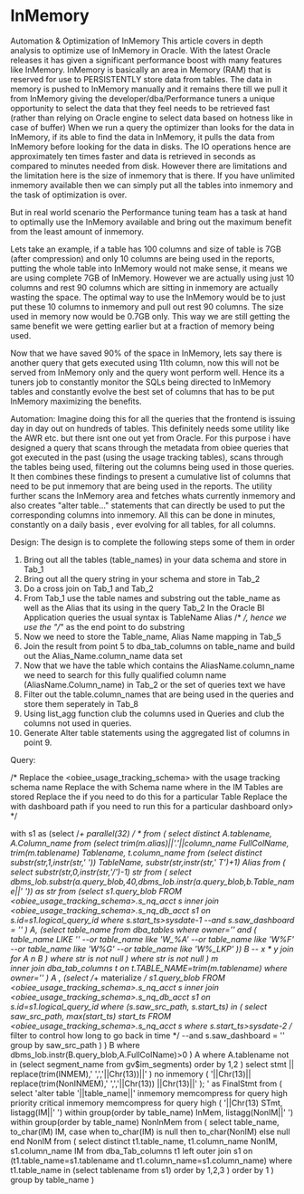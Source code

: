 # InMemory
Automation &amp; Optimization of InMemory
This article covers in depth analysis to optimize use of InMemory in Oracle. 
With the latest Oracle releases it has given a significant performance boost with many features like InMemory. InMemory is basically an area in Memory (RAM) that is reserved for use to PERSISTENTLY store data from tables. The data in memory is pushed to InMemory manually and it remains there till we pull it from InMemory giving the developer/dba/Performance tuners a unique opportunity to select the data that they feel needs to be retrieved fast (rather than relying on Oracle engine to select data based on hotness like in case of buffer)
When we run a query the optimizer than looks for the data in InMemory, if its able to find the data in InMemory, it pulls the data from InMemory before looking for the data in disks. The IO operations hence are approximately ten times faster and data is retrieved in seconds as compared to minutes needed from disk.
However there are limitations and the limitation here is the size of inmemory that is there. If you have unlimited inmemory available then we can simply put all the tables into inmemory and the task of optimization is over.

But in real world scenario the Performance tuning team has a task at hand to optimally use the InMemory available and bring out the maximum benefit from the least amount of inmemory. 

Lets take an example, if a table has 100 columns and size of table is 7GB (after compression) and only 10 columns are being used in the reports, putting the whole table into InMemory would not make sense, it means we are using complete 7GB of InMemory. However we are actually using just 10 columns and rest 90 columns which are sitting in inmemory are actually wasting the space. The optimal way to use the InMemory would be to just put these 10 columns to inmemory and pull out rest 90 columns. The size used in memory now would be 0.7GB only. This way we are still getting the same benefit we were getting earlier but at a fraction of memory being used. 

Now that we have saved 90% of the space in InMemory, lets say there is another query that gets executed using 11th column, now this will not be served from InMemory only and the query wont perform well. Hence its a tuners job to constantly monitor the SQLs being directed to InMemory tables and constantly evolve the best set of columns that has to be put InMemory maximizing the benefits.

Automation:
Imagine doing this for all the queries that the frontend is issuing day in day out on hundreds of tables. This definitely needs some utility like the AWR etc. but there isnt one out yet from Oracle.
For this purpose i have designed a query that scans through the metadata from obiee queries that got executed in the past (using the usage tracking tables), scans through the tables being used, filtering out the columns being used in those queries. It then combines these findings to present a cumulative list of columns that need to be put inmemory that are being used in the reports. The utility further scans the InMemory area and fetches whats currently inmemory and also creates "alter table..." statements that can directly be used to put the corresponding columns into inmemory. All this can be done in minutes, constantly on a daily basis , ever evolving for all tables, for all columns.

Design:
The design is to complete the following steps some of them in order

1. Bring out all the tables (table_names) in your data schema and store in Tab_1
2. Bring out all the query string in your schema and store in Tab_2
3. Do a cross join on Tab_1 and Tab_2
4. From Tab_1 use the table names and substring out the table_name as well as the Alias that its using in the query Tab_2
	In the Oracle BI Application queries the usual syntax is TableName Alias /* */, hence we use the "/*" as the end point to do substring
5. Now we need to store the Table_name, Alias Name mapping in Tab_5
6. Join the result from point 5 to dba_tab_columns on table_name and build out the Alias_Name.column_name  data set
7. Now that we have the table which contains the AliasName.column_name we need to search for this fully qualified column name (AliasName.Column_name) in Tab_2 or the set of queries text we have
8. Filter out the table.column_names that are being used in the queries and store them seperately in Tab_8
9. Using list_agg function club the columns used in Queries and club the columns not used in queries.
10. Generate Alter table statements using the aggregated list of columns in point 9.



Query: 


/* Replace the <obiee_usage_tracking_schema> with the usage tracking schema name
   Replace the <Data Schema name> with Schema name where in the IM Tables are stored
   Replace the <Table Name> if you need to do this for a particular Table
   Replace the <path of particular Dashboard if needed> with dashboard path if you need to run this for a particular dashboard only>
*/

with s1 as 
(select /*+ parallel(32) */ * from 
(
    select  distinct  A.tablename, A.Column_name  from
    (select  trim(m.alias)||'.'||column_name FullColName, trim(m.tablename) Tablename, t.column_name from 
        (select distinct substr(str,1,instr(str,' ')) TableName, substr(str,instr(str,' T')+1) Alias 
            from ( select substr(str,0,instr(str,'/*')-1) str 
                from ( select dbms_lob.substr(a.query_blob,40,dbms_lob.instr(a.query_blob,b.Table_name||' ')) as str
                    from  (select s1.query_blob 
                            FROM <obiee_usage_tracking_schema>.s_nq_acct  s
                              inner join <obiee_usage_tracking_schema>.s_nq_db_acct s1
                              on s.id=s1.logical_query_id
                              where s.start_ts>sysdate-1
                              --and  s.saw_dashboard = '<path of particular dashboard if needed>'
                            ) A,
                            (select table_name from dba_tables where owner='<Data Schema Name>' and (
                            table_name LIKE '<TableName >' 
                            --or table_name like 'W_%_A' 
                            --or table_name like 'W_%_F' 
                            --or table_name like 'W_%_G' 
                            --or table_name like 'W_%_LKP'
                            )) B   -- x * y join for A n B
                       ) where str is not null
                ) where str is not null
        ) m  
        inner join dba_tab_columns t
        on t.TABLE_NAME=trim(m.tablename)
        where  owner='<Data Schema Name>'
    ) A ,
    (select /*+ materialize */ s1.query_blob
      FROM <obiee_usage_tracking_schema>.s_nq_acct  s
      inner join <obiee_usage_tracking_schema>.s_nq_db_acct s1
      on s.id=s1.logical_query_id
        where (s.saw_src_path, s.start_ts) in 
            ( select saw_src_path, max(start_ts) start_ts
                FROM <obiee_usage_tracking_schema>.s_nq_acct  s
                where s.start_ts>sysdate-2 /* filter to control how long to go back in time */
                --and s.saw_dashboard = '<path of particular dashboard if needed>'
                group by saw_src_path
            )
    ) B
        where dbms_lob.instr(B.query_blob,A.FullColName)>0
) A
    where A.tablename not in (select segment_name from gv$im_segments)
order by 1,2 )
select stmt || replace(trim(INMEM),' ',','||Chr(13))||' ) no inmemory ( '||Chr(13)|| replace(trim(NonINMEM),' ',','||Chr(13)) ||Chr(13)||' ); ' as FinalStmt from (
select 'alter table '||table_name||' inmemory memcompress for query high priority critical 
inmemory memcompress for query high ( '||Chr(13) STmt, listagg(IM||' ') within group(order by table_name) InMem, listagg(NonIM||' ') within group(order by table_name) NonInMem from (
select table_name, to_char(IM) IM, case when to_char(IM) is null then to_char(NonIM) else null end NonIM from (
select distinct t1.table_name, t1.column_name NonIM, s1.column_name IM from dba_Tab_columns t1 left outer join s1
on (t1.table_name=s1.tablename
and t1.column_name=s1.column_name)
where t1.table_name in (select tablename from s1)
order by 1,2,3
)
order by 1
) group by table_name
)









